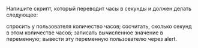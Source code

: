 Напишите скрипт, который переводит часы в секунды и должен делать следующее:

спросить у пользователя количество часов;
сосчитать, сколько секунд в этом количестве часов;
записать вычисленное значение в переменную;
вывести эту переменную пользователю через alert.